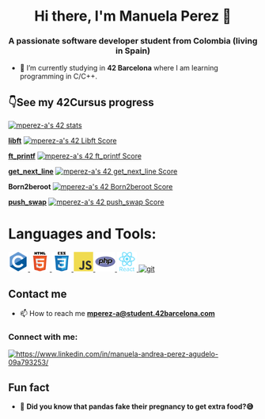
<h1 align="center">Hi there, I'm Manuela Perez 👋</h1>
<h3 align="center">A passionate software developer student from Colombia (living in Spain)</h3>

- 🔭 I’m currently studying in **42 Barcelona** where I am learning programming in C/C++.


## 👇See my 42Cursus progress

<a href="https://github.com/JaeSeoKim/badge42"><img src="https://badge42.vercel.app/api/v2/cl9q2njll01110fl404xpek1k/stats?cursusId=21&coalitionId=206" alt="mperez-a's 42 stats" /></a>

[**libft**](https://github.com/mperez-a/42-libft) <a href="https://github.com/JaeSeoKim/badge42"><img src="https://badge42.vercel.app/api/v2/cl9q2njll01110fl404xpek1k/project/2783849" alt="mperez-a's 42 Libft Score" /></a>


[**ft_printf**](https://github.com/mperez-a/42-ft_printf) <a href="https://github.com/JaeSeoKim/badge42"><img src="https://badge42.vercel.app/api/v2/cl9q2njll01110fl404xpek1k/project/2819982" alt="mperez-a's 42 ft_printf Score" /></a>

[**get_next_line**](https://github.com/mperez-a/42-get_next_line) <a href="https://github.com/JaeSeoKim/badge42"><img src="https://badge42.vercel.app/api/v2/cl9q2njll01110fl404xpek1k/project/2844871" alt="mperez-a's 42 get_next_line Score" /></a>

**Born2beroot** <a href="https://github.com/JaeSeoKim/badge42"><img src="https://badge42.vercel.app/api/v2/cl9q2njll01110fl404xpek1k/project/2856042" alt="mperez-a's 42 Born2beroot Score" /></a>

[**push_swap**](https://github.com/mperez-a/push_swap) <a href="https://github.com/JaeSeoKim/badge42"><img src="https://badge42.vercel.app/api/v2/cl9q2njll01110fl404xpek1k/project/3059853" alt="mperez-a's 42 push_swap Score" /></a>

<h1 align="left">Languages and Tools:</h1>
<p align="left"> <a href="https://www.cprogramming.com/" target="_blank" rel="noreferrer"> <img src="https://raw.githubusercontent.com/devicons/devicon/master/icons/c/c-original.svg" alt="c" width="40" height="40"/> </a> <a href="https://www.w3.org/html/" target="_blank" rel="noreferrer"> <img src="https://raw.githubusercontent.com/devicons/devicon/master/icons/html5/html5-original-wordmark.svg" alt="html5" width="40" height="40"/> </a> <a href="https://www.w3schools.com/css/" target="_blank" rel="noreferrer"> <img src="https://raw.githubusercontent.com/devicons/devicon/master/icons/css3/css3-original-wordmark.svg" alt="css3" width="40" height="40"/> </a> <a href="https://developer.mozilla.org/en-US/docs/Web/JavaScript" target="_blank" rel="noreferrer"> <img src="https://raw.githubusercontent.com/devicons/devicon/master/icons/javascript/javascript-original.svg" alt="javascript" width="40" height="40"/> </a> <a href="https://www.php.net" target="_blank" rel="noreferrer"> <img src="https://raw.githubusercontent.com/devicons/devicon/master/icons/php/php-original.svg" alt="php" width="40" height="40"/> </a> <a href="https://reactjs.org/" target="_blank" rel="noreferrer"> <img src="https://raw.githubusercontent.com/devicons/devicon/master/icons/react/react-original-wordmark.svg" alt="react" width="40" height="40"/> </a> <a href="https://git-scm.com/" target="_blank" rel="noreferrer"> <img src="https://www.vectorlogo.zone/logos/git-scm/git-scm-icon.svg" alt="git" width="40" height="40"/> </a> </p>


## Contact me

- 📫 How to reach me **mperez-a@student.42barcelona.com**


<h3 align="left">Connect with me:</h3>
<p align="left">
<a href="https://linkedin.com/in/https://www.linkedin.com/in/manuela-andrea-perez-agudelo-09a793253/" target="blank"><img align="center" src="https://raw.githubusercontent.com/rahuldkjain/github-profile-readme-generator/master/src/images/icons/Social/linked-in-alt.svg" alt="https://www.linkedin.com/in/manuela-andrea-perez-agudelo-09a793253/" height="30" width="40" /></a>
</p>



## Fun fact
- 🐼 **Did you know that pandas fake their pregnancy to get extra food?😅**

